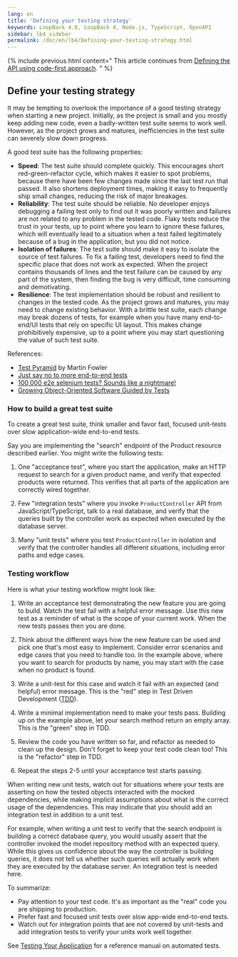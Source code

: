 ```yaml
---
lang: en
title: 'Defining your testing strategy'
keywords: LoopBack 4.0, LoopBack 4, Node.js, TypeScript, OpenAPI
sidebar: lb4_sidebar
permalink: /doc/en/lb4/Defining-your-testing-strategy.html
---
```


{% include previous.html content=" This article continues from
[Defining the API using code-first approach](./Defining-the-API-using-code-first-approach.md).
" %}

## Define your testing strategy

It may be tempting to overlook the importance of a good testing strategy when
starting a new project. Initially, as the project is small and you mostly keep
adding new code, even a badly-written test suite seems to work well. However, as
the project grows and matures, inefficiencies in the test suite can severely
slow down progress.

A good test suite has the following properties:

- **Speed**: The test suite should complete quickly. This encourages short
  red-green-refactor cycle, which makes it easier to spot problems, because
  there have been few changes made since the last test run that passed. It also
  shortens deployment times, making it easy to frequently ship small changes,
  reducing the risk of major breakages.
- **Reliability**: The test suite should be reliable. No developer enjoys
  debugging a failing test only to find out it was poorly written and failures
  are not related to any problem in the tested code. Flaky tests reduce the
  trust in your tests, up to point where you learn to ignore these failures,
  which will eventually lead to a situation when a test failed legitimately
  because of a bug in the application, but you did not notice.
- **Isolation of failures**: The test suite should make it easy to isolate the
  source of test failures. To fix a failing test, developers need to find the
  specific place that does not work as expected. When the project contains
  thousands of lines and the test failure can be caused by any part of the
  system, then finding the bug is very difficult, time consuming and
  demotivating.
- **Resilience**: The test implementation should be robust and resilient to
  changes in the tested code. As the project grows and matures, you may need to
  change existing behavior. With a brittle test suite, each change may break
  dozens of tests, for example when you have many end-to-end/UI tests that rely
  on specific UI layout. This makes change prohibitively expensive, up to a
  point where you may start questioning the value of such test suite.

References:

- [Test Pyramid](https://martinfowler.com/bliki/TestPyramid.html) by Martin
  Fowler
- [Just say no to more end-to-end tests](https://testing.googleblog.com/2015/04/just-say-no-to-more-end-to-end-tests.html)
- [100,000 e2e selenium tests? Sounds like a nightmare!](https://watirmelon.blog/2014/05/14/100000-e2e-selenium-tests-sounds-like-a-nightmare/)
- [Growing Object-Oriented Software Guided by Tests](http://www.growing-object-oriented-software.com/)

### How to build a great test suite

To create a great test suite, think smaller and favor fast, focused unit-tests
over slow application-wide end-to-end tests.

Say you are implementing the "search" endpoint of the Product resource described
earlier. You might write the following tests:

1.  One "acceptance test", where you start the application, make an HTTP request
    to search for a given product name, and verify that expected products were
    returned. This verifies that all parts of the application are correctly
    wired together.

2.  Few "integration tests" where you invoke `ProductController` API from
    JavaScript/TypeScript, talk to a real database, and verify that the queries
    built by the controller work as expected when executed by the database
    server.

3.  Many "unit tests" where you test `ProductController` in isolation and verify
    that the controller handles all different situations, including error paths
    and edge cases.

### Testing workflow

Here is what your testing workflow might look like:

1.  Write an acceptance test demonstrating the new feature you are going to
    build. Watch the test fail with a helpful error message. Use this new test
    as a reminder of what is the scope of your current work. When the new tests
    passes then you are done.

2.  Think about the different ways how the new feature can be used and pick one
    that's most easy to implement. Consider error scenarios and edge cases that
    you need to handle too. In the example above, where you want to search for
    products by name, you may start with the case when no product is found.

3.  Write a unit-test for this case and watch it fail with an expected (and
    helpful) error message. This is the "red" step in Test Driven Development
    ([TDD](https://en.wikipedia.org/wiki/Test-driven_development)).

4.  Write a minimal implementation need to make your tests pass. Building up on
    the example above, let your search method return an empty array. This is the
    "green" step in TDD.

5.  Review the code you have written so far, and refactor as needed to clean up
    the design. Don't forget to keep your test code clean too! This is the
    "refactor" step in TDD.

6.  Repeat the steps 2-5 until your acceptance test starts passing.

When writing new unit tests, watch out for situations where your tests are
asserting on how the tested objects interacted with the mocked dependencies,
while making implicit assumptions about what is the correct usage of the
dependencies. This may indicate that you should add an integration test in
addition to a unit test.

For example, when writing a unit test to verify that the search endpoint is
building a correct database query, you would usually assert that the controller
invoked the model repository method with an expected query. While this gives us
confidence about the way the controller is building queries, it does not tell us
whether such queries will actually work when they are executed by the database
server. An integration test is needed here.

To summarize:

- Pay attention to your test code. It's as important as the "real" code you are
  shipping to production.
- Prefer fast and focused unit tests over slow app-wide end-to-end tests.
- Watch out for integration points that are not covered by unit-tests and add
  integration tests to verify your units work well together.

See [Testing Your Application](Testing-your-application.md) for a reference
manual on automated tests.
